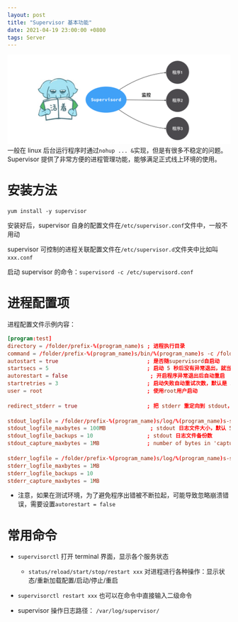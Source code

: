 ```yaml
---
layout: post
title: "Supervisor 基本功能"
date: 2021-04-19 23:00:00 +0800
tags: Server
---
```


![supervisor](/assets/images/2021-04-19-Supervisor_1.jpg)
一般在 linux 后台运行程序时通过`nohup ... &`实现，但是有很多不稳定的问题。
Supervisor 提供了非常方便的进程管理功能，能够满足正式线上环境的使用。

# 安装方法

`yum install -y supervisor`

安装好后，supervisor 自身的配置文件在`/etc/supervisor.conf`文件中，一般不用动

supervisor 可控制的进程关联配置文件在`/etc/supervisor.d`文件夹中比如叫`xxx.conf`

启动 supervisor 的命令：`supervisord -c /etc/supervisord.conf`

# 进程配置项

进程配置文件示例内容：

```conf
[program:test]
directory = /folder/prefix-%(program_name)s ; 进程执行目录
command = /folder/prefix-%(program_name)s/bin/%(program_name)s -c /folder/prefix-%(program_name)s/conf/config.toml ; 运行命令
autostart = true                            ; 是否随supervisord自启动
startsecs = 5                               ; 启动 5 秒后没有异常退出，就当作正常启动
autorestart = false                          ; 开启程序异常退出后自动重启
startretries = 3                            ; 启动失败自动重试次数，默认是 3
user = root                                 ; 使用root用户启动

redirect_stderr = true                      ; 把 stderr 重定向到 stdout，默认 false

stdout_logfile = /folder/prefix-%(program_name)s/log/%(program_name)s-stdout.log ; stdout 日志文件，需要注意当指定目录不存在时无法正常启动，所以需要手动创建目录（supervisord 会自动创建日志文件）
stdout_logfile_maxbytes = 100MB              ; stdout 日志文件大小，默认 50MB
stdout_logfile_backups = 10                 ; stdout 日志文件备份数
stdout_capture_maxbytes = 1MB               ; number of bytes in 'capturemode' (default 0)

stderr_logfile = /folder/prefix-%(program_name)s/log/%(program_name)s-stderr.log
stderr_logfile_maxbytes = 1MB
stderr_logfile_backups = 10
stderr_capture_maxbytes = 1MB
```

- 注意，如果在测试环境，为了避免程序出错被不断拉起，可能导致忽略崩溃错误，需要设置`autorestart = false`

# 常用命令

- `supervisorctl`
  打开 terminal 界面，显示各个服务状态

  - `status/reload/start/stop/restart xxx`
    对进程进行各种操作：显示状态/重新加载配置/启动/停止/重启

- `supervisorctl restart xxx`
  也可以在命令中直接输入二级命令

- supervisor 操作日志路径：
  `/var/log/supervisor/`
